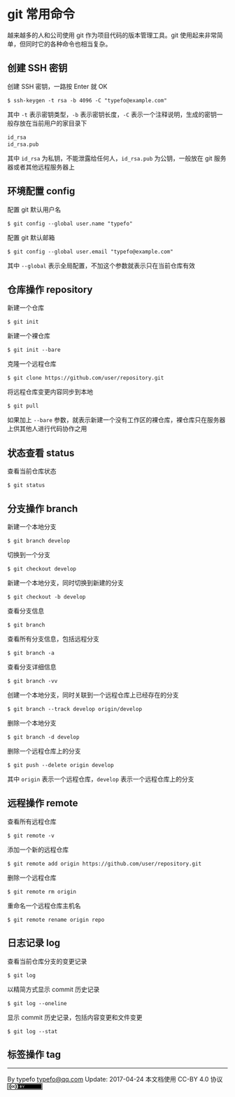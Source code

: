 # git 常用命令

越来越多的人和公司使用 git 作为项目代码的版本管理工具。git 使用起来非常简单，但同时它的各种命令也相当复杂。

## 创建 SSH 密钥

创建 SSH 密钥，一路按 Enter 就 OK

```
$ ssh-keygen -t rsa -b 4096 -C "typefo@example.com"
```

其中 `-t` 表示密钥类型，`-b` 表示密钥长度，`-C` 表示一个注释说明，生成的密钥一般存放在当前用户的家目录下

```
id_rsa
id_rsa.pub
```

其中 `id_rsa` 为私钥，不能泄露给任何人，`id_rsa.pub` 为公钥，一般放在 git 服务器或者其他远程服务器上

## 环境配置 config

配置 git 默认用户名

```
$ git config --global user.name "typefo"
```

配置 git 默认邮箱

```
$ git config --global user.email "typefo@example.com"
```

其中 `--global` 表示全局配置，不加这个参数就表示只在当前仓库有效

## 仓库操作 repository

新建一个仓库

```
$ git init
```

新建一个裸仓库

```
$ git init --bare
```

克隆一个远程仓库

```
$ git clone https://github.com/user/repository.git
```

将远程仓库变更内容同步到本地

```
$ git pull
```

如果加上 `--bare` 参数，就表示新建一个没有工作区的裸仓库，裸仓库只在服务器上供其他人进行代码协作之用

## 状态查看 status

查看当前仓库状态

```
$ git status
```

## 分支操作 branch

新建一个本地分支

```
$ git branch develop
```

切换到一个分支

```
$ git checkout develop
```

新建一个本地分支，同时切换到新建的分支

```
$ git checkout -b develop
```

查看分支信息

```
$ git branch
```

查看所有分支信息，包括远程分支

```
$ git branch -a
```

查看分支详细信息

```
$ git branch -vv
```

创建一个本地分支，同时关联到一个远程仓库上已经存在的分支

```
$ git branch --track develop origin/develop
```

删除一个本地分支

```
$ git branch -d develop
```

删除一个远程仓库上的分支

```
$ git push --delete origin develop
```

其中 `origin` 表示一个远程仓库，`develop` 表示一个远程仓库上的分支

## 远程操作 remote

查看所有远程仓库

```
$ git remote -v
```

添加一个新的远程仓库

```
$ git remote add origin https://github.com/user/repository.git
```

删除一个远程仓库

```
$ git remote rm origin
```

重命名一个远程仓库主机名

```
$ git remote rename origin repo
```

## 日志记录 log

查看当前仓库分支的变更记录

```
$ git log
```

以精简方式显示 commit 历史记录

```
$ git log --oneline
```

显示 commit 历史记录，包括内容变更和文件变更

```
$ git log --stat
```

## 标签操作 tag

-----------------------------------

By typefo <typefo@qq.com> Update: 2017-04-24 本文档使用 CC-BY 4.0 协议 ![by](../img/by.png)

